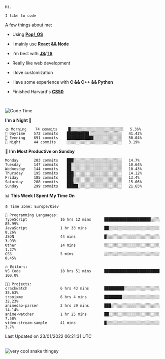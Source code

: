 ```
Hi.

I like to code
```

A few things about me:

-   Using **[Pop!\_OS](https://pop.system76.com/)**

-   I mainly use **[React](https://reactjs.org/) && [Node](https://nodejs.org/en/)**

-   I'm best with **[JS](https://www.javascript.com/)/[TS](https://www.typescriptlang.org/)**

-   Really like web development

-   I love customization

-   Have some experience with **C && C++ && Python**

-   Finished Harvard's **[CS50](https://cs50.harvard.edu)**

<br>

<!--START_SECTION:waka-->
![Code Time](http://img.shields.io/badge/Code%20Time-283%20hrs%204%20mins-blue)

**I'm a Night 🦉** 

```text
🌞 Morning    74 commits     █░░░░░░░░░░░░░░░░░░░░░░░░   5.36% 
🌆 Daytime    572 commits    ██████████░░░░░░░░░░░░░░░   41.42% 
🌃 Evening    691 commits    ████████████░░░░░░░░░░░░░   50.04% 
🌙 Night      44 commits     ░░░░░░░░░░░░░░░░░░░░░░░░░   3.19%

```
📅 **I'm Most Productive on Sunday** 

```text
Monday       203 commits    ███░░░░░░░░░░░░░░░░░░░░░░   14.7% 
Tuesday      147 commits    ██░░░░░░░░░░░░░░░░░░░░░░░   10.64% 
Wednesday    144 commits    ██░░░░░░░░░░░░░░░░░░░░░░░   10.43% 
Thursday     195 commits    ███░░░░░░░░░░░░░░░░░░░░░░   14.12% 
Friday       185 commits    ███░░░░░░░░░░░░░░░░░░░░░░   13.4% 
Saturday     208 commits    ███░░░░░░░░░░░░░░░░░░░░░░   15.06% 
Sunday       299 commits    █████░░░░░░░░░░░░░░░░░░░░   21.65%

```


📊 **This Week I Spent My Time On** 

```text
⌚︎ Time Zone: Europe/Kiev

💬 Programming Languages: 
TypeScript               16 hrs 12 mins      █████████████████████░░░░   85.99% 
JavaScript               1 hr 33 mins        ██░░░░░░░░░░░░░░░░░░░░░░░   8.26% 
JSON                     44 mins             █░░░░░░░░░░░░░░░░░░░░░░░░   3.93% 
Other                    14 mins             ░░░░░░░░░░░░░░░░░░░░░░░░░   1.27% 
CSS                      5 mins              ░░░░░░░░░░░░░░░░░░░░░░░░░   0.45%

🔥 Editors: 
VS Code                  18 hrs 51 mins      █████████████████████████   100.0%

🐱‍💻 Projects: 
crackwatch               6 hrs 43 mins       █████████░░░░░░░░░░░░░░░░   35.63% 
tronixme                 6 hrs 4 mins        ████████░░░░░░░░░░░░░░░░░   32.23% 
animedao-parser          2 hrs 39 mins       ███░░░░░░░░░░░░░░░░░░░░░░   14.14% 
anime-watcher            1 hr 25 mins        ██░░░░░░░░░░░░░░░░░░░░░░░   7.58% 
video-stream-sample      41 mins             █░░░░░░░░░░░░░░░░░░░░░░░░   3.7%

```


 Last Updated on 23/01/2022 06:21:31 UTC
<!--END_SECTION:waka-->

<br>

<img title="" src="https://raw.githubusercontent.com/Trunkelis/Trunkelis/output/github-contribution-grid-snake.svg" alt="very cool snake thingey" data-align="left">
